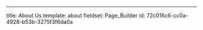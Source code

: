 ---
title: About Us
template: about
fieldset: Page_Builder
id: 72c016c6-cc0a-4928-b53b-3275f3f6da0a
